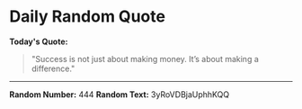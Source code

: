 # Daily Random Quote

**Today's Quote:**
> "Success is not just about making money. It’s about making a difference."

---

**Random Number:** 444
**Random Text:** 3yRoVDBjaUphhKQQ
